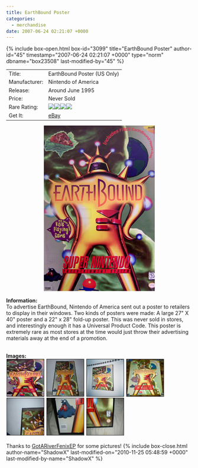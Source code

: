 ```yaml
---
title: EarthBound Poster
categories:
  - merchandise
date: 2007-06-24 02:21:07 +0000
---
```

{% include box-open.html box-id="3099" title="EarthBound Poster" author-id="45" timestamp="2007-06-24 02:21:07 +0000" type="norm" dbname="box23508" last-modified-by="45" %}
<div class="gameinfo">
	<table>
		<tr>
			<td class="label">Title:</td>
			<td>EarthBound Poster (US Only)</td>
		</tr>
		<tr>
			<td class="label">Manufacturer:</td>
			<td>Nintendo of America</td>
		</tr>
		<tr>
			<td class="label">Release:</td>
			<td>Around June 1995</td>
		</tr>
		<tr>
			<td class="label">Price:</td>
			<td>Never Sold</td>
		</tr>
		<tr>
			<td class="label">Rare Rating:</td>
			<td><img src="http://starmen.net/merchandise/images/ness_icon.gif" /><img src="http://starmen.net/merchandise/images/ness_icon.gif" /><img src="http://starmen.net/merchandise/images/ness_icon.gif" /><img src="http://starmen.net/merchandise/images/ness_icon.gif" /></td>
		</tr>
		<tr>
			<td class="label">Get It:</td>
			<td><a href="http://www.ebay.com">eBay</a></td>
		</tr>
	</table>
</div>

<p>
	<center>
	<img src="/merchandise/images/ebposter_title.jpg" border="0" title="EarthBound Poster" />
	</center>
</p>

<b>Information:</b>
	<br />
To advertise EarthBound, Nintendo of America sent out a poster to retailers to display in their windows. Two kinds of posters were made: A large 27" X 40" poster and a 22" x 28" fold-up poster. This was never sold in stores, and interestingly enough it has a Universal Product Code. This poster is extremely rare as most stores at the time would just throw their advertising materials away at the end of a promotion.
<br /><br />

<b>Images:</b>
	<br />
<a href="/merchandise/images/ebposter1.jpg" ><img src="/merchandise/images/ebposter1.jpg" title="EarthBound Poster" border="1" width="100" height="100" hspace="1" /></a>
<a href="/merchandise/images/ebposter2.jpg" ><img src="/merchandise/images/ebposter2.jpg" title="EarthBound Poster" border="1" width="100" height="100" hspace="1" /></a>
<a href="/merchandise/images/ebposter3.jpg" ><img src="/merchandise/images/ebposter3.jpg" title="EarthBound Poster" border="1" width="100" height="100" hspace="1" /></a>
<a href="/merchandise/images/ebposter_foldout.jpg" ><img src="/merchandise/images/ebposter_foldout.jpg" title="EarthBound Foldout Poster" border="1" width="100" height="100" hspace="1" /></a>
<a href="/merchandise/images/ebposter_pizza.jpg" ><img src="/merchandise/images/ebposter_pizza.jpg" title="EarthBound Poster" border="1" width="100" height="100" hspace="1" /></a>
<a href="/merchandise/images/ebposter_mbelch.jpg" ><img src="/merchandise/images/ebposter_mbelch.jpg" title="EarthBound Poster" border="1" width="100" height="100" hspace="1" /></a>
<a href="/merchandise/images/ebposter_rating.jpg" ><img src="/merchandise/images/ebposter_rating.jpg" title="EarthBound Poster" border="1" width="100" height="100" hspace="1" /></a>
<br /><br />
	Thanks to <a href="mailto:GotARiverFenixEP@aol.com">GotARiverFenixEP</a> for some pictures!
{% include box-close.html author-name="ShadowX" last-modified-on="2010-11-25 05:48:59 +0000" last-modified-by-name="ShadowX" %}
